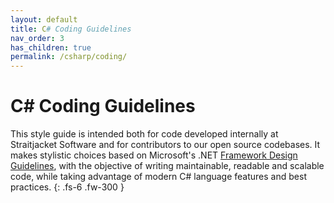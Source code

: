 ```yaml
---
layout: default
title: C# Coding Guidelines
nav_order: 3
has_children: true
permalink: /csharp/coding/
---
```


# C# Coding Guidelines

This style guide is intended both for code developed internally at Straitjacket Software and for contributors to our open source codebases. It makes stylistic choices
based on Microsoft's .NET [Framework Design Guidelines](https://docs.microsoft.com/en-us/dotnet/standard/design-guidelines/), with the objective of writing maintainable,
readable and scalable code, while taking advantage of modern C# language features and best practices.
{: .fs-6 .fw-300 }
